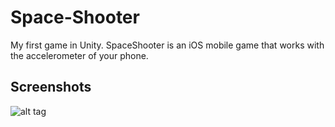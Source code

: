 # Space-Shooter
My first game in Unity. SpaceShooter is an iOS mobile game that works with the accelerometer of your phone.

## Screenshots

![alt tag](http://i.imgur.com/7309yjs.png)
